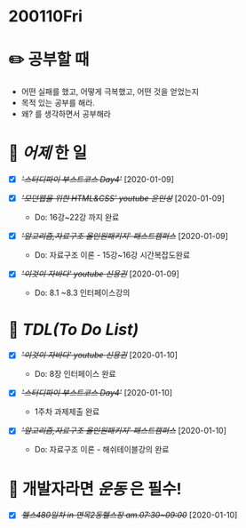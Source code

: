# 200110Fri

# :pencil2: 공부할 때

- 어떤 실패를 했고, 어떻게 극복했고, 어떤 것을 얻었는지
- 목적 있는 공부를 해라.
- 왜? 를 생각하면서 공부해라

<!-- # 🌞 오늘의 _명언_ -->

# 📅 _어제_ 한 일

- [x] ~~_*'스터디파이 부스트코스 Day4'*_~~ [2020-01-09]

- [x] ~~_*'모던웹을 위한 HTML&CSS' youtube 윤인성*_~~ [2020-01-09]

  - Do: 16강~22강 까지 완료

- [x] ~~_*'알고리즘,자료구조 올인원패키지' 패스트캠퍼스*_~~ [2020-01-09]
  - Do: 자료구조 이론 - 15강~16강 시간복잡도완료
- [x] ~~_*'이것이 자바다' youtube 신용권*_~~ [2020-01-09]

  - Do: 8.1 ~8.3 인터페이스강의

# :memo: _TDL(To Do List)_

<!-- ❌🔺❎🔼 -->

<!-- **G**:Goal(목표)<br> -->
<!-- **D**:Do(했음) -->

- [x] ~~_*'이것이 자바다' youtube 신용권*_~~ [2020-01-10]

  - Do: 8장 인터페이스 완료

- [x] ~~_*'스터디파이 부스트코스 Day4'*_~~ [2020-01-10]

  - 1주차 과제제출 완료

- [x] ~~_*'알고리즘,자료구조 올인원패키지' 패스트캠퍼스*_~~ [2020-01-10]
  - Do: 자료구조 이론 - 해쉬테이블강의 완료
    <!-- # 📚 _TIL(Today I Learned)_ -->

<!-- # 📖 _독서_ 마라톤 -->

# 💪 개발자라면 _운동_ 은 필수!

- [x] ~~_*헬스480일차 in 면목2동헬스장 am.07:30~09:00*_~~ [2020-01-10]

<!-- # :newspaper: 오늘 읽은 _it 개발, 기술 관련 기사, 블로그_ -->

<!-- # :disappointed: 오늘 _아쉬웠던 점_.. -->

<!-- # 📅 _내일_ 할 일 -->

  <!-- # 🛌 오늘 하루 _마무리_ 하며.. -->
